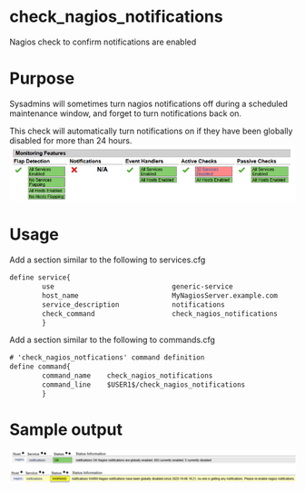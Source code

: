 # check_nagios_notifications
Nagios check to confirm notifications are enabled

# Purpose
Sysadmins will sometimes turn nagios notifications off during a scheduled maintenance window, and forget to turn notifications back on.

This check will automatically turn notifications on if they have been globally disabled for more than 24 hours.
<img src=images/notifications.png>


# Usage
Add a section similar to the following to services.cfg
```
define service{
        use                             generic-service
        host_name                       MyNagiosServer.example.com
        service_description             notifications
        check_command                   check_nagios_notifications
        }
```

Add a section similar to the following to commands.cfg
```
# 'check_nagios_notfications' command definition
define command{
        command_name    check_nagios_notifications
        command_line    $USER1$/check_nagios_notifications
        }
```


# Sample output
<img src=images/alert.png>

